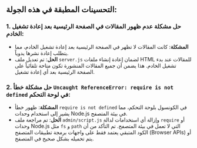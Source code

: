 ## التحسينات المطبقة في هذه الجولة:

### 1. حل مشكلة عدم ظهور المقالات في الصفحة الرئيسية بعد إعادة تشغيل الخادم:
- **المشكلة**: كانت المقالات لا تظهر في الصفحة الرئيسية بعد إعادة تشغيل الخادم، مما يتطلب إعادة نشرها يدوياً.
- **الحل**: تم تعديل ملف `server.js` لضمان إعادة إنشاء ملفات HTML للمقالات عند بدء تشغيل الخادم. هذا يضمن أن جميع المقالات المنشورة تكون متاحة تلقائياً على الصفحة الرئيسية بعد أي إعادة تشغيل.

### 2. حل مشكلة خطأ `Uncaught ReferenceError: require is not defined` في لوحة التحكم:
- **المشكلة**: ظهور خطأ `require is not defined` في الكونسول بلوحة التحكم، مما يشير إلى استخدام وحدات Node.js في بيئة المتصفح.
- **الحل**: تم مراجعة ملف `admin/script.js` وإزالة أي استخدامات لدالة `require` أو وحدات Node.js مثل `fs` و `path` التي لا تعمل في بيئة المتصفح. تم التأكد من أن الكود المتبقي يعتمد فقط على واجهات برمجة تطبيقات المتصفح (Browser APIs) أو يتم تحميله بشكل صحيح في المتصفح.

